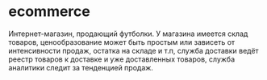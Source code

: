 # ecommerce
Интернет-магазин, продающий футболки. У магазина имеется склад товаров, ценообразование может быть простым или зависеть от интенсивности продаж, остатка на складе и т.п, служба доставки ведёт реестр товаров к доставке и уже доставленных товаров, служба аналитики следит за тенденцией продаж.
